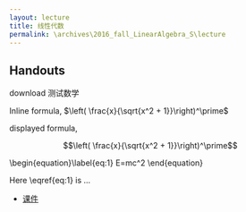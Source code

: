 ```yaml
---
layout: lecture
title: 线性代数
permalink: \archives\2016_fall_LinearAlgebra_S\lecture
---
```


## Handouts

download
测试数学


Inline formula, $\left( \frac{x}{\sqrt{x^2 + 1}}\right)^\prime$

displayed formula, 

$$\left( \frac{x}{\sqrt{x^2 + 1}}\right)^\prime$$

\begin{equation}\label{eq:1}
E=mc^2
\end{equation}

Here \eqref{eq:1} is ...

- [课件](lectures\6_4.pdf)